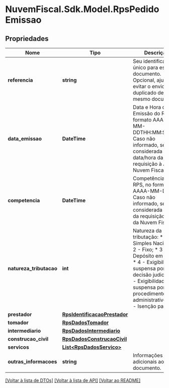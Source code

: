 # NuvemFiscal.Sdk.Model.RpsPedidoEmissao

## Propriedades

Nome | Tipo | Descrição | Comentários
------------ | ------------- | ------------- | -------------
**referencia** | **string** | Seu identificador único para este documento. Opcional, ajuda a evitar o envio duplicado de um mesmo documento. | [optional] 
**data_emissao** | **DateTime** | Data e Hora de Emissão do RPS, no formato AAAA-MM-DDTHH:MM:SSTZD.  Caso não informado, será considerada a data/hora da requisição à API da Nuvem Fiscal. | [optional] 
**competencia** | **DateTime** | Competência do RPS, no formato AAAA-MM-DD.  Caso não informado, será considerada a data da requisição à API da Nuvem Fiscal. | [optional] 
**natureza_tributacao** | **int** | Natureza da tributação:  * 1 - Simples Nacional;  * 2 - Fixo;  * 3 - Depósito em juízo;  * 4 - Exigibilidade suspensa por decisão judicial;  * 5 - Exigibilidade suspensa por procedimento administrativo;  * 6 - Isenção parcial. | [optional] 
**prestador** | [**RpsIdentificacaoPrestador**](RpsIdentificacaoPrestador.md) |  | 
**tomador** | [**RpsDadosTomador**](RpsDadosTomador.md) |  | 
**intermediario** | [**RpsDadosIntermediario**](RpsDadosIntermediario.md) |  | [optional] 
**construcao_civil** | [**RpsDadosConstrucaoCivil**](RpsDadosConstrucaoCivil.md) |  | [optional] 
**servicos** | [**List&lt;RpsDadosServico&gt;**](RpsDadosServico.md) |  | 
**outras_informacoes** | **string** | Informações adicionais ao documento. | [optional] 

[[Voltar à lista de DTOs]](../README.md#documentation-for-models) [[Voltar à lista de API]](../README.md#documentation-for-api-endpoints) [[Voltar ao README]](../README.md)

